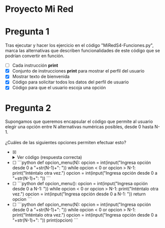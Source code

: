 # Proyecto Mi Red

# Pregunta 1

Tras ejecutar y hacer los ejercicio en el código "MiRedS4-Funciones.py",
marca las alternativas que describen funcionalidades de este código que
se podrían convertir en función. 
- [ ] Cada instrucción **print**
- [X] Conjunto de instrucciones **print** para mostrar el perfil del usuario
- [X] Mostrar texto de bienvenida
- [X] Código para solicitar todos los datos del perfil de usuario
- [X] Código para que el usuario escoja una opción

# Pregunta 2

Supongamos que queremos encapsular el código que permite al usuario elegir
una opción entre N alternativas numéricas posibles, desde 0 hasta N-1.\
<br>
¿Cuáles de las siguientes opciones permiten efectuar esto?

- [X] <details><summary>Ver código (respuesta correcta)</summary>
  <p>

  ```python
  def opcion_menu(N):
      opcion = int(input("Ingresa opción desde 0 a "+str(N-1)+": "))
      while opcion < 0 or opcion > N-1:
          print("Inténtalo otra vez.")
          opcion = int(input("Ingresa opción desde 0 a "+str(N-1)+": "))
      return opcion
  ```
  <p>
  </detailes>

- [ ] <span>
  ```python
  def opcion_menu(N):
      opcion = int(input("Ingresa opción desde 0 a "+str(N-1)+": "))
      while opcion < 0 or opcion > N-1:
          print("Inténtalo otra vez.")
          opcion = int(input("Ingresa opción desde 0 a "+str(N-1)+": "))
  ```
  </span>

- [ ] <span>
  ```python
  def opcion_menu():
      opcion = int(input("Ingresa opción desde 0 a N-1: "))
      while opcion < 0 or opcion > N-1:
          print("Inténtalo otra vez.")
          opcion = int(input("Ingresa opción desde 0 a N-1: "))
      return opcion
  ```
  </span>

- [ ] <span>
  ```python
  def opcion_menu(N):
      opcion = int(input("Ingresa opción desde 0 a "+str(N-1)+": "))
      while opcion < 0 or opcion > N-1:
          print("Inténtalo otra vez.")
          opcion = int(input("Ingresa opción desde 0 a "+str(N-1)+": "))
      print(opcion)
  ```
  </span>
